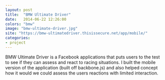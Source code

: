 ```yaml
---
layout: post
title:  "BMW Ultimate Driver"
date:   2014-06-22 12:26:00
colors: "bmw"
image: "bmw-ultimate-driver.jpg"
site: "https://bmw-ultimatedriver.thisissecure.net/app/mobile/"
categories: 
- project 
---
```


BMW Ultimate Driver is a Facebook applications that puts users to the test to see if they can assess and react to racing situations. I built the mobile version of the application (built off backbone.js) and also helped concept how it would we could assess the users reactions with limited interaction.